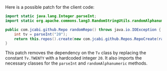 Here is a possible patch for the client code:

```java
import static java.lang.Integer.parseInt;
import static org.apache.commons.lang3.RandomStringUtils.randomAlphanumeric;

public com.jcabi.github.Repo randomRepo() throws java.io.IOException {
    int tv = parseInt("20");
    return this.repos().create(new com.jcabi.github.Repos.RepoCreate(randomAlphanumeric(tv), true));
}
```

This patch removes the dependency on the `Tv` class by replacing the constant `Tv.TWENTY` with a hardcoded integer `20`. It also imports the necessary classes for the `parseInt` and `randomAlphanumeric` methods.
